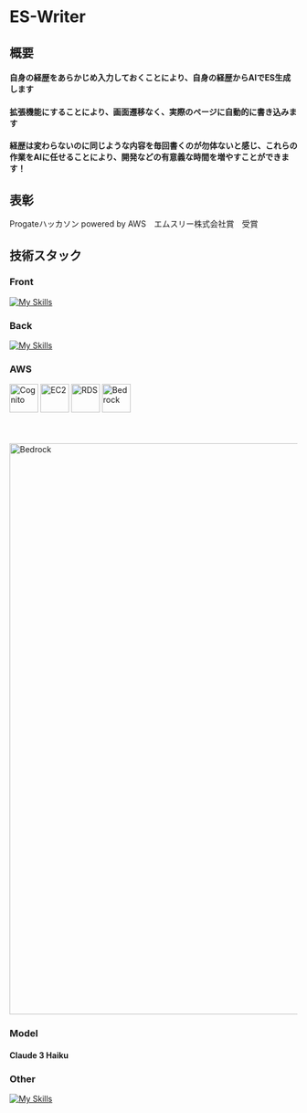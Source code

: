 # ES-Writer
## 概要
<h4>自身の経歴をあらかじめ入力しておくことにより、自身の経歴からAIでES生成します</h4>
<h4>拡張機能にすることにより、画面遷移なく、実際のページに自動的に書き込みます</h4>
<h4>経歴は変わらないのに同じような内容を毎回書くのが勿体ないと感じ、これらの作業をAIに任せることにより、開発などの有意義な時間を増やすことができます！</h4>

## 表彰
Progateハッカソン powered by AWS　エムスリー株式会社賞　受賞
## 技術スタック
### Front
[![My Skills](https://skillicons.dev/icons?i=html,css,js,ts,react,plasmo)](https://skillicons.dev)
### Back
[![My Skills](https://skillicons.dev/icons?i=go)](https://skillicons.dev)
### AWS
<img src="https://github.com/yamamoto99/es-writer/assets/111506108/09fad974-f683-481b-b8df-22a5f2568060" alt="Cognito" style="width:50px;">
<img src="https://github.com/yamamoto99/es-writer/assets/111506108/51707ead-e210-4b7f-94a5-5576cafe5370" alt="EC2" style="width:50px;">
<img src="https://github.com/yamamoto99/es-writer/assets/111506108/965308e0-8f41-4d6c-b5b7-cfecff26a6e5" alt="RDS" style="width:50px;">
<img src="https://github.com/yamamoto99/es-writer/assets/111506108/bf8726eb-a203-48c4-a17f-2d333f1e1c48" alt="Bedrock" style="width:50px;"></br></br></br></br>

<img src="https://github.com/yamamoto99/es-writer/assets/111506108/67bb93c1-a85c-46e6-ab0e-f84d1d11e0be" alt="Bedrock" style="width:1000px;">

### Model
<h4>Claude 3 Haiku</h4>

### Other
[![My Skills](https://skillicons.dev/icons?i=git,github,githubactions,docker,terraform)](https://skillicons.dev)

